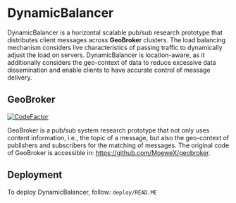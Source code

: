 # DynamicBalancer

DynamicBalancer is a horizontal scalable pub/sub research prototype that distributes client messages across **GeoBroker** clusters.
The load balancing mechanism considers live characteristics of passing traffic to dynamically adjust the load on servers. 
DynamicBalancer is location-aware, as it additionally considers the geo-context of data to reduce excessive data dissemination and enable clients to have accurate control of message delivery.

## GeoBroker

[![CodeFactor](https://www.codefactor.io/repository/github/moewex/geobroker/badge)](https://www.codefactor.io/repository/github/moewex/geobroker)

GeoBroker is a pub/sub system research prototype that not only uses content information, i.e., the topic of a message, 
but also the geo-context of publishers and subscribers for the matching of messages.
The original code of GeoBroker is accessible in: https://github.com/MoeweX/geobroker.

## Deployment

To deploy DynamicBalancer, follow: `deploy/READ.ME`